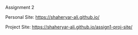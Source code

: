 Assignment 2

Personal Site: https://shaheryar-ali.github.io/

Project Site: https://shaheryar-ali.github.io/assign1-proj-site/
